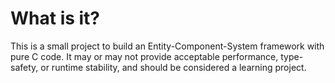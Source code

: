 # What is it?

This is a small project to build an Entity-Component-System framework with pure
C code. It may or may not provide acceptable performance, type-safety, or
runtime stability, and should be considered a learning project.
